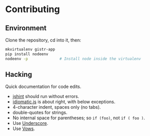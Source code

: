 Contributing
============

Environment
-----------

Clone the repository, cd into it, then:

```sh
mkvirtualenv gistr-app
pip install nodeenv
nodeenv -p              # Install node inside the virtualenv
```

Hacking
-------

Quick documentation for code edits.

* [jshint](http://www.jshint.com/) should run without errors.
* [idiomatic.js](https://github.com/rwldrn/idiomatic.js) is about right, with below exceptions.
* 4-character indent, spaces only (no tabs).
* double-quotes for strings.
* No internal space for parentheses; so `if (foo)`, not `if ( foo )`.
* Use [Underscore](http://underscorejs.org/).
* Use [Vows](http://vowsjs.org/).


